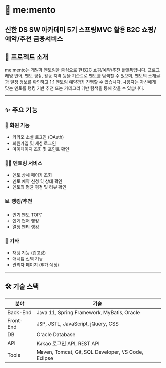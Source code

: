 # 🧠 me:mento
신한 DS SW 아카데미 5기 스프링MVC 활용 B2C 쇼핑/예약/추천 금융서비스
---

## 📝 프로젝트 소개

me:mento는 개발자 멘토링을 중심으로 한 B2C 쇼핑/예약/추천 플랫폼입니다.
프로그래밍 언어, 멘토 평점, 활동 지역 등을 기준으로 멘토를 탐색할 수 있으며,
멘토의 소개글과 일정 정보를 확인하고 1:1 멘토링 예약까지 진행할 수 있습니다.
사용자는 자신에게 맞는 멘토를 랭킹 기반 추천 또는 카테고리 기반 탐색을 통해 찾을 수 있습니다.

---

## ✨ 주요 기능

### 👤 회원 기능
- 카카오 소셜 로그인 (OAuth)
- 회원가입 및 세션 로그인
- 마이페이지 조회 및 포인트 확인

### 🧑‍🏫 멘토링 서비스
- 멘토 상세 페이지 조회
- 멘토 예약 신청 및 상태 확인
- 멘토의 평균 평점 및 리뷰 확인

### 📊 랭킹/추천
- 인기 멘토 TOP7
- 인기 언어 랭킹
- 열정 멘티 랭킹

### 💬 기타
- 채팅 기능 (킵고잉)
- 매치업 선택 기능
- 관리자 페이지 (추가 예정)

---

## 🛠 기술 스택

| 분야 | 기술 |
|------|------|
| Back-End | Java 11, Spring Framework, MyBatis, Oracle |
| Front-End | JSP, JSTL, JavaScript, jQuery, CSS |
| DB | Oracle Database |
| API | Kakao 로그인 API, REST API |
| Tools | Maven, Tomcat, Git, SQL Developer, VS Code, Eclipse |
